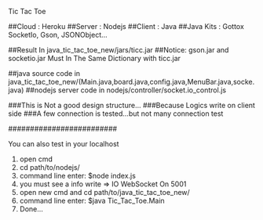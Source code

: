 
Tic Tac Toe

##Cloud  : Heroku
##Server : Nodejs
##Client : Java
##Java Kits : Gottox SocketIo, Gson, JSONObject...

##Result In java_tic_tac_toe_new/jars/ticc.jar
##Notice: gson.jar and socketio.jar Must In The Same Dictionary with ticc.jar

##java source code in java_tic_tac_toe_new/(Main.java,board.java,config.java,MenuBar.java,socke.java)
##nodejs server code in nodejs/controller/socket.io_control.js

###This is Not a good design structure...
###Because Logics write on client side
###A few connection is tested...but not many connection test

#########################

You can also test in your localhost

1. open cmd
2. cd path/to/nodejs/
3. command line enter: $node index.js
4. you must see a info write => IO WebSocket On 5001
5. open new cmd and cd path/to/java_tic_tac_toe_new/
6. command line enter: $java Tic_Tac_Toe.Main
7. Done...

